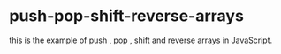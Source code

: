 # push-pop-shift-reverse-arrays
this is the example of push , pop , shift and reverse arrays in JavaScript.
